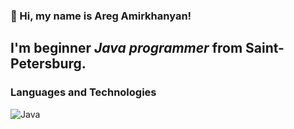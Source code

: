 ### 👋 Hi, my name is **Areg Amirkhanyan**!
## I'm beginner *Java programmer* from Saint-Petersburg.
### Languages and Technologies
![Java](https://img.shields.io/badge/-Java-090909?style=social&Java=Java)
<!--
**AregRepino/AregRepino** is a ✨ _special_ ✨ repository because its `README.md` (this file) appears on your GitHub profile.
//
- 🔭 I’m currently working on ...
- 🌱 I’m currently learning ...
- 👯 I’m looking to collaborate on ...
- 🤔 I’m looking for help with ...
- 💬 Ask me about ...
- 📫 How to reach me: ...
- 😄 Pronouns: ...
- ⚡ Fun fact: ...
-->
